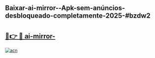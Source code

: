 ## Baixar-ai-mirror--Apk-sem-anúncios-desbloqueado-completamente-2025-#bzdw2

# <h2><a href="https://ainizakaria.my?title=ai-mirror-&ref=20M">🔗👉 🔴 ai-mirror-</a></h2>

[![acn](https://github.com/user-attachments/assets/0f9c940e-d8b0-45ae-aac7-cd30a18b3e1c)](https://ainizakaria.my?title=ai-mirror-&ref=20M)

